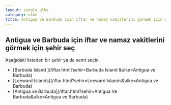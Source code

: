 ```yaml
---
layout: single_ulke
category: ulke
title: Antigua ve Barbuda için iftar ve namaz vakitlerini görmek için şehir seç
---
```



## Antigua ve Barbuda için iftar ve namaz vakitlerini görmek için şehir seç

Aşağıdaki listeden bir şehir ya da semt seçin


* [Barbuda Island ](/iftar.html?sehir=Barbuda Island &ulke=Antigua ve Barbuda)
* [Leeward Islands](/iftar.html?sehir=Leeward Islands&ulke=Antigua ve Barbuda)
* [Antigua ve Barbuda](/iftar.html?sehir=Antigua Ve Barbuda&ulke=Antigua ve Barbuda)
